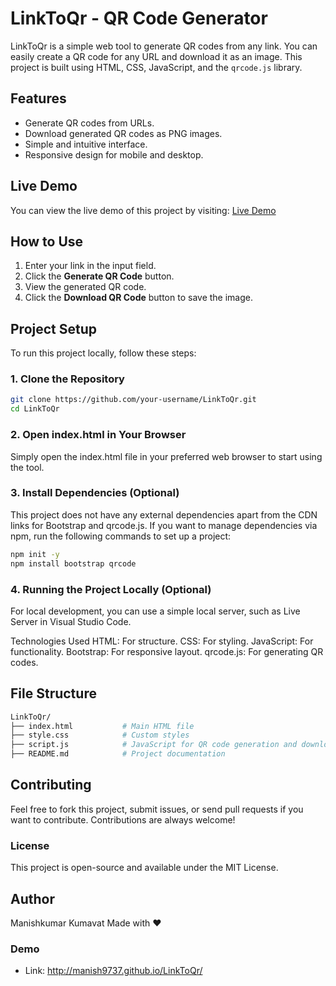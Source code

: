 # LinkToQr - QR Code Generator

LinkToQr is a simple web tool to generate QR codes from any link. You can easily create a QR code for any URL and download it as an image. This project is built using HTML, CSS, JavaScript, and the `qrcode.js` library.

## Features
- Generate QR codes from URLs.
- Download generated QR codes as PNG images.
- Simple and intuitive interface.
- Responsive design for mobile and desktop.

## Live Demo
You can view the live demo of this project by visiting: [Live Demo](https://your-live-demo-link.com)

## How to Use
1. Enter your link in the input field.
2. Click the **Generate QR Code** button.
3. View the generated QR code.
4. Click the **Download QR Code** button to save the image.

## Project Setup

To run this project locally, follow these steps:

### 1. Clone the Repository
```bash
git clone https://github.com/your-username/LinkToQr.git
cd LinkToQr
```

### 2. Open index.html in Your Browser
Simply open the index.html file in your preferred web browser to start using the tool.

### 3. Install Dependencies (Optional)
This project does not have any external dependencies apart from the CDN links for Bootstrap and qrcode.js. If you want to manage dependencies via npm, run the following commands to set up a project:

```bash
npm init -y
npm install bootstrap qrcode
```

### 4. Running the Project Locally (Optional)
For local development, you can use a simple local server, such as Live Server in Visual Studio Code.

Technologies Used
HTML: For structure.
CSS: For styling.
JavaScript: For functionality.
Bootstrap: For responsive layout.
qrcode.js: For generating QR codes.

## File Structure
```bash
LinkToQr/
├── index.html           # Main HTML file
├── style.css            # Custom styles
├── script.js            # JavaScript for QR code generation and download
├── README.md            # Project documentation
```

## Contributing
Feel free to fork this project, submit issues, or send pull requests if you want to contribute. Contributions are always welcome!

### License
This project is open-source and available under the MIT License.

## Author
Manishkumar Kumavat
Made with ❤️

### Demo
- Link: http://manish9737.github.io/LinkToQr/
